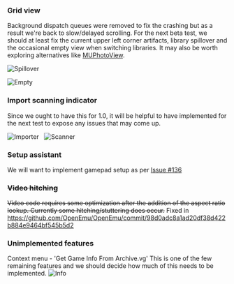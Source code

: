 ### Grid view
Background dispatch queues were removed to fix the crashing but as a result we're back to slow/delayed scrolling. For the next beta test, we should at least fix the current upper left corner artifacts, library spillover and the occasional empty view when switching libraries. It may also be worth exploring alternatives like [MUPhotoView](https://github.com/blakeseely/muphotoview).

![Spillover](http://f.cl.ly/items/3J3Q0h301a0S0N202g2f/Screen%20Shot%202012-10-02%20at%206.02.37%20PM.png)

![Empty](http://f.cl.ly/items/1E0n2U340E0U1e171W1F/Screen%20Shot%202012-09-27%20at%205.40.16%20PM.png)

### Import scanning indicator
Since we ought to have this for 1.0, it will be helpful to have implemented for the next test to expose any issues that may come up.

![Importer](http://f.cl.ly/items/3V3y0q3I2Y0U1E0m1J0l/Screen%20Shot%202012-09-27%20at%209.39.23%20PM.png) &nbsp; ![Scanner](http://f.cl.ly/items/2u0o0A0i1i3K3u1p080C/Screen%20Shot%202012-09-27%20at%209.44.23%20PM.png)

### Setup assistant
We will want to implement gamepad setup as per [Issue #136](https://github.com/OpenEmu/OpenEmu/issues/136)

### <s>Video hitching</s>
<s>Video code requires some optimization after the addition of the aspect ratio lookup. Currently some hitching/stuttering does occur.</s> Fixed in https://github.com/OpenEmu/OpenEmu/commit/98d0adc8a1ad20df38d422b884e9464bf545b5d2

### Unimplemented features
Context menu - 'Get Game Info From Archive.vg'
This is one of the few remaining features and we should decide how much of this needs to be implemented.
![Info](http://f.cl.ly/items/3V3v1X383A0i3q2R1x1e/OpenEmu%20-%20Grid%20View%20-%20Info%20Popover%20HUD%20Comparison.png.png)